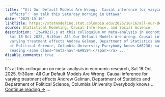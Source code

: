 ```yaml
---
title: '“All Our Default Models Are Wrong:  Causal inference for varying treatment
  effects”:  my talk this Saturday morning in Ottawa'
date: '2025-10-16'
linkTitle: https://statmodeling.stat.columbia.edu/2025/10/16/all-our-default-models-are-wrong-causal-inference-for-varying-treatment-effects-my-talk-this-week-in-ottawa/
source: Statistical Modeling, Causal Inference, and Social Science
description: 'It&#8217;s at this colloquium on meta-analysis in economic research,
  Sat 18 Oct 2025, 9:30am: All Our Default Models Are Wrong: Causal inference for
  varying treatment effects Andrew Gelman, Department of Statistics and Department
  of Political Science, Columbia University Everybody knows &#8230; <a href="https://statmodeling.stat.columbia.edu/2025/10/16/all-our-default-models-are-wrong-causal-inference-for-varying-treatment-effects-my-talk-this-week-in-ottawa/">Continue
  reading <span class="meta-nav">&#8594;</span></a> ...'
disable_comments: true
---
```

It&#8217;s at this colloquium on meta-analysis in economic research, Sat 18 Oct 2025, 9:30am: All Our Default Models Are Wrong: Causal inference for varying treatment effects Andrew Gelman, Department of Statistics and Department of Political Science, Columbia University Everybody knows &#8230; <a href="https://statmodeling.stat.columbia.edu/2025/10/16/all-our-default-models-are-wrong-causal-inference-for-varying-treatment-effects-my-talk-this-week-in-ottawa/">Continue reading <span class="meta-nav">&#8594;</span></a> ...